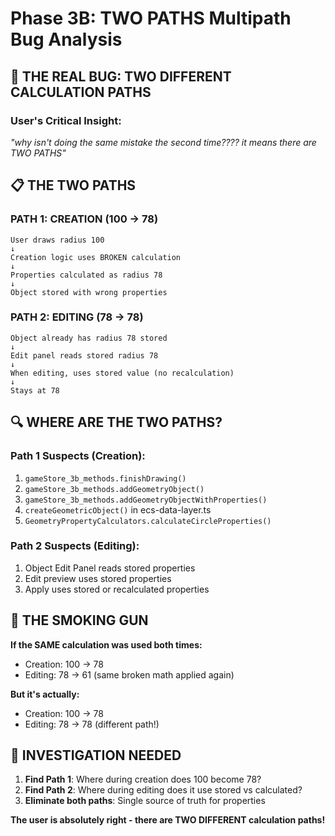 # Phase 3B: TWO PATHS Multipath Bug Analysis

## 🚨 **THE REAL BUG: TWO DIFFERENT CALCULATION PATHS**

### **User's Critical Insight**: 
*"why isn't doing the same mistake the second time???? it means there are TWO PATHS"*

## 📋 **THE TWO PATHS**

### **PATH 1: CREATION (100 → 78)**
```
User draws radius 100
↓
Creation logic uses BROKEN calculation
↓ 
Properties calculated as radius 78
↓
Object stored with wrong properties
```

### **PATH 2: EDITING (78 → 78)**  
```
Object already has radius 78 stored
↓
Edit panel reads stored radius 78
↓
When editing, uses stored value (no recalculation)
↓
Stays at 78
```

## 🔍 **WHERE ARE THE TWO PATHS?**

### **Path 1 Suspects (Creation)**:
1. `gameStore_3b_methods.finishDrawing()`
2. `gameStore_3b_methods.addGeometryObject()`
3. `gameStore_3b_methods.addGeometryObjectWithProperties()`
4. `createGeometricObject()` in ecs-data-layer.ts
5. `GeometryPropertyCalculators.calculateCircleProperties()`

### **Path 2 Suspects (Editing)**:
1. Object Edit Panel reads stored properties
2. Edit preview uses stored properties
3. Apply uses stored or recalculated properties

## 🎯 **THE SMOKING GUN**

**If the SAME calculation was used both times:**
- Creation: 100 → 78
- Editing: 78 → 61 (same broken math applied again)

**But it's actually:**
- Creation: 100 → 78 
- Editing: 78 → 78 (different path!)

## 🔧 **INVESTIGATION NEEDED**

1. **Find Path 1**: Where during creation does 100 become 78?
2. **Find Path 2**: Where during editing does it use stored vs calculated?
3. **Eliminate both paths**: Single source of truth for properties

**The user is absolutely right - there are TWO DIFFERENT calculation paths!**